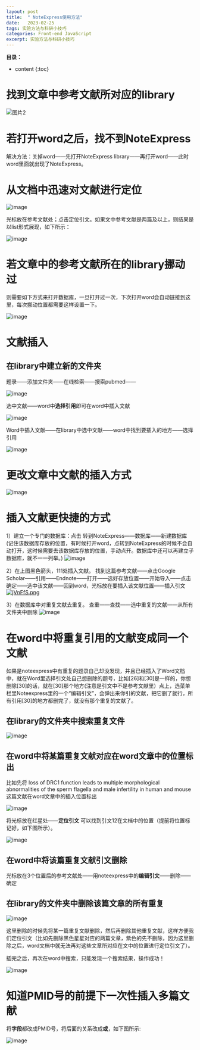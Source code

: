 ```yaml
---
layout: post
title:  " NoteExpress使用方法"
date:   2023-02-25
tags: 实验方法与科研小技巧
categories: Front-end JavaScript
excerpt: 实验方法与科研小技巧
---
```



**目录：**

* content
{:toc}

# 找到文章中参考文献所对应的library

![图片2](https://user-images.githubusercontent.com/61654690/221338814-bdff4f39-b0c5-46d6-b8aa-f3ac392fab7f.png)

# 若打开word之后，找不到NoteExpress

解决方法：关掉word——先打开NoteExpress library——再打开word——此时word里面就出现了NoteExpress。

# 从文档中迅速对文献进行定位

![image](https://user-images.githubusercontent.com/61654690/221338982-c4113e78-c34b-4fbe-ac75-752728285993.png)

光标放在参考文献处；点击定位引文。如果文中参考文献是两篇及以上，则结果是以list形式展现，如下所示：

![image](https://user-images.githubusercontent.com/61654690/221339018-e748934d-91ba-4a50-b41d-c9983cdb3427.png)

# 若文章中的参考文献所在的library挪动过

则需要如下方式来打开数据库，一旦打开过一次，下次打开word会自动链接到这里，每次挪动位置都需要这样设置一下。

![image](https://user-images.githubusercontent.com/61654690/221339530-d5050049-3098-44e5-a180-ff40b04c8bea.png)

# 文献插入

## 在library中建立新的文件夹
题录——添加文件夹——在线检索——搜索pubmed——

![image](https://user-images.githubusercontent.com/61654690/221340943-7c887e1b-3df0-44af-82dd-a8317c6e38c6.png)

选中文献——word中**选择引用**即可在word中插入文献

![image](https://user-images.githubusercontent.com/61654690/221340966-81bef8f5-7c0a-4989-96fd-8ca98b4cf3d0.png)

Word中插入文献——在library中选中文献——word中找到要插入的地方——选择引用

![image](https://user-images.githubusercontent.com/61654690/221339605-f5dd6ce6-aba4-41ef-90b7-83b4adaa7894.png)

# 更改文章中文献的插入方式

![image](https://user-images.githubusercontent.com/61654690/221339641-f178fd86-4aa5-4efc-ad15-00d1b7ee2911.png)


# 插入文献更快捷的方式

1）建立一个专门的数据库：点击 转到NoteExpress——数据库——新建数据库(记住该数据库存放的位置，有时候打开word，点转到NoteExpress的时候不会自动打开，这时候需要去该数据库存放的位置，手动点开。数据库中还可以再建立子数据库，就不一一列举。)
![image](https://user-images.githubusercontent.com/61654690/175877567-83bbfb53-6be9-4609-8eba-37a2cdf4a3c4.png)

2）在上图黑色箭头，111处插入文献。
找到这篇参考文献——点击Google Scholar——引用——Endnote——打开——选好存放位置——开始导入——点击确定——选中该文献——回到word，光标放在要插入该文献位置——插入引文
[![jVnFfS.png](https://s1.ax1x.com/2022/06/27/jVnFfS.png)](https://imgtu.com/i/jVnFfS)




3）在数据库中对重复文献去重复。
查重——查找——选中重复的文献——从所有文件夹中删除
![image](https://user-images.githubusercontent.com/61654690/175879090-de084164-cb3b-4188-801e-3bf5360af4ea.png)


# 在word中将重复引用的文献变成同一个文献

 如果是noteexpress中有重复的题录自己却没发现，并且已经插入了Word文档中，就在Word里选择引文处自己想删除的题号，比如[26]和[30]是一样的，你想删除[30]的话，就在[30]那个地方(注意是引文中不是参考文献里）点上，选菜单栏里Noteexpress里的一个“编辑引文”，会弹出来你引的文献，把它删了就行，所有引用[30]的地方都删完了，就没有那个重复的文献了。

## 在library的文件夹中搜索重复文件

![image](https://user-images.githubusercontent.com/61654690/221345827-402ea744-a88f-437f-8663-e5081a6bd824.png)

## 在word中将某篇重复文献对应在word文章中的位置标出

比如先将 loss of DRC1 function leads to multiple morphological abnormalities of the sperm  flagella and male infertility in human and mouse 这篇文献在word文章中的插入位置标出

![image](https://user-images.githubusercontent.com/61654690/221346056-13da2bc6-dd76-4e0c-a824-b16d9950694d.png)

将光标放在红星处——**定位引文** 可以找到引文12在文档中的位置（提前将位置标记好，如下图所示）。

![image](https://user-images.githubusercontent.com/61654690/221346154-f4d7356b-c11e-4a00-98f8-17f07db93164.png)

## 在word中将该篇重复文献引文删除

光标放在3个位置后的参考文献处——用noteexpress中的**编辑引文**——删除——确定

## 在library的文件夹中删除该篇文章的所有重复

![image](https://user-images.githubusercontent.com/61654690/221346351-cf0fa8b5-5035-46aa-98df-f85424b1f529.png)

这里删除的时候先将某一篇重复文献删除，然后再删除其他重复文献，这样方便我们定位引文（比如先删除黑色星星对应的两篇文章，紫色的先不删除，因为这里删除之后，word文档中就无法再对这些文章所对应在文中的位置进行定位引文了）。

插完之后，再次在word中搜索，只能发现一个搜索结果，操作成功！

![image](https://user-images.githubusercontent.com/61654690/221346744-15f10cc2-ac05-4250-8e56-475c7482221a.png)


# 知道PMID号的前提下一次性插入多篇文献

将**字段**都改成PMID号，将后面的关系改成**或**，如下图所示:

![image](https://user-images.githubusercontent.com/61654690/221343372-a0704271-a5e9-46af-9e58-9bdb826447bc.png)

